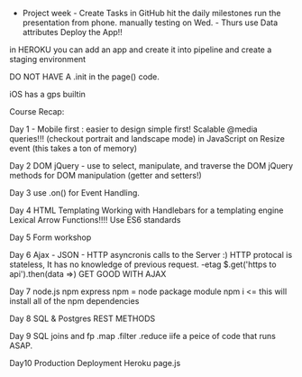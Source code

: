 - Project week - 
Create Tasks in GitHub
hit the daily milestones
run the presentation from phone.
manually testing on Wed. - Thurs
use Data attributes
Deploy the App!!

in HEROKU
you can add an app and create it into pipeline and create a staging environment

DO NOT HAVE A .init in the page() code.

iOS has a gps builtin


Course Recap:

Day 1 - Mobile first : easier to design simple first!
        Scalable
        @media queries!!! (checkout portrait and landscape mode)
        in JavaScript on Resize event (this takes a ton of memory)

Day 2   DOM 
        jQuery - use to select, manipulate, and traverse the DOM
        jQuery methods for DOM manipulation (getter and setters!)

Day 3   use .on() for Event Handling.

Day 4   HTML Templating 
        Working with Handlebars for a templating engine
        Lexical Arrow Functions!!!!
        Use ES6 standards

Day 5   Form workshop

Day 6   Ajax - JSON - HTTP
        asyncronis calls to the Server :)
        HTTP protocal is stateless, It has no knowledge of previous request.
        -etag 
        $.get('https to api').then(data =>)
GET GOOD WITH AJAX

Day 7   node.js npm express
        npm = node package module
        npm i <= this will install all of the npm dependencies

Day 8   SQL & Postgres
        REST METHODS

Day 9   SQL joins and fp
        .map
        .filter
        .reduce
        iife a peice of code that runs ASAP.

Day10   Production Deployment
        Heroku
        page.js   


